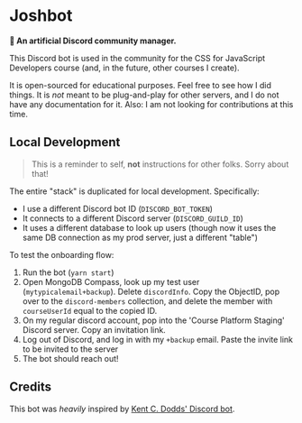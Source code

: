 # Joshbot

**🤖 An artificial Discord community manager.**

This Discord bot is used in the community for the CSS for JavaScript Developers course (and, in the future, other courses I create).

It is open-sourced for educational purposes. Feel free to see how I did things. It is _not_ meant to be plug-and-play for other servers, and I do not have any documentation for it. Also: I am not looking for contributions at this time.

## Local Development

> This is a reminder to self, **not** instructions for other folks. Sorry about that!

The entire "stack" is duplicated for local development. Specifically:

- I use a different Discord bot ID (`DISCORD_BOT_TOKEN`)
- It connects to a different Discord server (`DISCORD_GUILD_ID`)
- It uses a different database to look up users (though now it uses the same DB connection as my prod server, just a different "table")

To test the onboarding flow:

1. Run the bot (`yarn start`)
2. Open MongoDB Compass, look up my test user (`mytypicalemail+backup`). Delete `discordInfo`. Copy the ObjectID, pop over to the `discord-members` collection, and delete the member with `courseUserId` equal to the copied ID.
3. On my regular discord account, pop into the 'Course Platform Staging' Discord server. Copy an invitation link.
4. Log out of Discord, and log in with my `+backup` email. Paste the invite link to be invited to the server
5. The bot should reach out!

## Credits

This bot was _heavily_ inspired by [Kent C. Dodds' Discord bot](https://github.com/kentcdodds/kcd-discord-bot).
